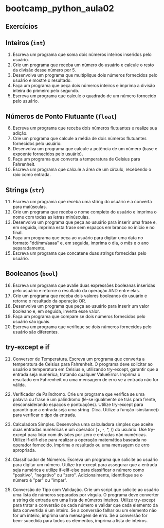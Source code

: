  # bootcamp_python_aula02
 ## Exercícios
 ## Inteiros (`int`)

 1. Escreva um programa que soma dois números inteiros inseridos pelo usuário.
 2. Crie um programa que receba um número do usuário e calcule o resto da divisão desse número por 5.
 3. Desenvolva um programa que multiplique dois números fornecidos pelo usuário e mostre o resultado.
 4. Faça um programa que peça dois números inteiros e imprima a divisão inteira do primeiro pelo segundo.
 5. Escreva um programa que calcule o quadrado de um número fornecido pelo usuário.

 ## Números de Ponto Flutuante (`float`)

 6. Escreva um programa que receba dois números flutuantes e realize sua adição.
 7. Crie um programa que calcule a média de dois números flutuantes fornecidos pelo usuário.
 8. Desenvolva um programa que calcule a potência de um número (base e expoente fornecidos pelo usuário).
 9. Faça um programa que converta a temperatura de Celsius para Fahrenheit.
 10. Escreva um programa que calcule a área de um círculo, recebendo o raio como entrada.

 ## Strings (`str`)

 11. Escreva um programa que receba uma string do usuário e a converta para maiúsculas.
 12. Crie um programa que receba o nome completo do usuário e imprima o nome com todas as letras minúsculas.
 13. Desenvolva um programa que peça ao usuário para inserir uma frase e, em seguida, imprima esta frase sem espaços em branco no início e no final.
 14. Faça um programa que peça ao usuário para digitar uma data no formato "dd/mm/aaaa" e, em seguida, imprima o dia, o mês e o ano separadamente.
 15. Escreva um programa que concatene duas strings fornecidas pelo usuário.

 ## Booleanos (`bool`)

 16. Escreva um programa que avalie duas expressões booleanas inseridas pelo usuário e retorne o resultado da operação AND entre elas.
 17. Crie um programa que receba dois valores booleanos do usuário e retorne o resultado da operação OR.
 18. Desenvolva um programa que peça ao usuário para inserir um valor booleano e, em seguida, inverta esse valor.
 19. Faça um programa que compare se dois números fornecidos pelo usuário são iguais.
 20. Escreva um programa que verifique se dois números fornecidos pelo usuário são diferentes.

 ## try-except e if

 21. Conversor de Temperatura. Escreva um programa que converta a temperatura de Celsius para Fahrenheit. O programa deve solicitar ao usuário a temperatura em Celsius e, utilizando try-except, garantir que a entrada seja numérica, tratando qualquer ValueError. Imprima o resultado em Fahrenheit ou uma mensagem de erro se a entrada não for válida.

 22. Verificador de Palíndromo. Crie um programa que verifica se uma palavra ou frase é um palíndromo (lê-se igualmente de trás para frente, desconsiderando espaços e pontuações). Utilize try-except para garantir que a entrada seja uma string. Dica. Utilize a função isinstance() para verificar o tipo da entrada.

 23. Calculadora Simples. Desenvolva uma calculadora simples que aceite duas entradas numéricas e um operador (+, -, *, /) do usuário. Use try-except para lidar com divisões por zero e entradas não numéricas. Utilize if-elif-else para realizar a operação matemática baseada no operador fornecido. Imprima o resultado ou uma mensagem de erro apropriada.

 24. Classificador de Números. Escreva um programa que solicite ao usuário para digitar um número. Utilize try-except para assegurar que a entrada seja numérica e utilize if-elif-else para classificar o número como "positivo", "negativo" ou "zero". Adicionalmente, identifique se o número é "par" ou "ímpar".

 25. Conversão de Tipo com Validação. Crie um script que solicite ao usuário uma lista de números separados por vírgula. O programa deve converter a string de entrada em uma lista de números inteiros. Utilize try-except para tratar a conversão de cada número e validar que cada elemento da lista convertida é um inteiro. Se a conversão falhar ou um elemento não for um inteiro, imprima uma mensagem de erro. Se a conversão for bem-sucedida para todos os elementos, imprima a lista de inteiros.